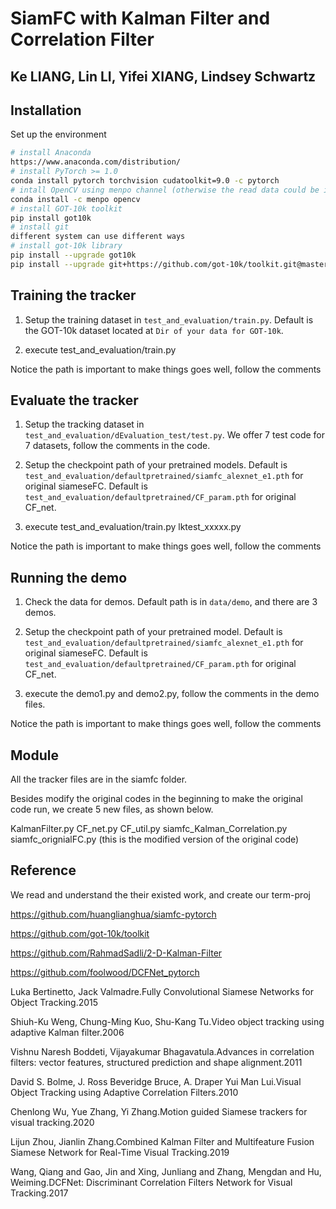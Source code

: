 # SiamFC with Kalman Filter and Correlation Filter

## Ke LIANG, Lin LI, Yifei XIANG, Lindsey Schwartz 

## Installation

Set up the environment

```bash
# install Anaconda
https://www.anaconda.com/distribution/
# install PyTorch >= 1.0
conda install pytorch torchvision cudatoolkit=9.0 -c pytorch
# intall OpenCV using menpo channel (otherwise the read data could be inaccurate)
conda install -c menpo opencv
# install GOT-10k toolkit
pip install got10k
# install git
different system can use different ways
# install got-10k library
pip install --upgrade got10k
pip install --upgrade git+https://github.com/got-10k/toolkit.git@master
```

## Training the tracker

1. Setup the training dataset in `test_and_evaluation/train.py`. Default is the GOT-10k dataset located at `Dir of your data for GOT-10k`.

2. execute test_and_evaluation/train.py

Notice the path is important to make things goes well, follow the comments


## Evaluate the tracker

1. Setup the tracking dataset in `test_and_evaluation/dEvaluation_test/test.py`. We offer 7 test code for 7 datasets,
follow the comments in the code.

2. Setup the checkpoint path of your pretrained models. 
Default is `test_and_evaluation/defaultpretrained/siamfc_alexnet_e1.pth` for original siameseFC.
Default is `test_and_evaluation/defaultpretrained/CF_param.pth` for original CF_net.


3. execute test_and_evaluation/train.py lktest_xxxxx.py

Notice the path is important to make things goes well, follow the comments

## Running the demo

1. Check the data for demos. Default path is in `data/demo`, and there are 3 demos.

2. Setup the checkpoint path of your pretrained model. 
Default is `test_and_evaluation/defaultpretrained/siamfc_alexnet_e1.pth` for original siameseFC.
Default is `test_and_evaluation/defaultpretrained/CF_param.pth` for original CF_net.

3. execute the demo1.py and demo2.py, follow the comments in the demo files.

Notice the path is important to make things goes well, follow the comments

## Module

All the tracker files are in the siamfc folder.

Besides modify the original codes in the beginning to make the original code run, we create 5 new files, as shown below.

KalmanFilter.py 
CF_net.py 
CF_util.py 
siamfc_Kalman_Correlation.py
siamfc_orignialFC.py (this is the modified version of the original code)

## Reference
We read and understand the their existed work, and create our term-proj

https://github.com/huanglianghua/siamfc-pytorch

https://github.com/got-10k/toolkit

https://github.com/RahmadSadli/2-D-Kalman-Filter

https://github.com/foolwood/DCFNet_pytorch

Luka Bertinetto, Jack Valmadre.Fully Convolutional Siamese Networks for Object Tracking.2015

Shiuh-Ku Weng, Chung-Ming Kuo, Shu-Kang Tu.Video object tracking using adaptive Kalman filter.2006

Vishnu Naresh Boddeti, Vijayakumar Bhagavatula.Advances in correlation filters: vector features, structured prediction and shape alignment.2011

David S. Bolme, J. Ross Beveridge Bruce, A. Draper Yui Man Lui.Visual Object Tracking using Adaptive Correlation Filters.2010

Chenlong Wu, Yue Zhang, Yi Zhang.Motion guided Siamese trackers for visual tracking.2020

Lijun Zhou, Jianlin Zhang.Combined Kalman Filter and Multifeature Fusion Siamese Network for Real-Time Visual Tracking.2019

Wang, Qiang and Gao, Jin and Xing, Junliang and Zhang, Mengdan and Hu, Weiming.DCFNet: Discriminant Correlation Filters Network for Visual Tracking.2017

